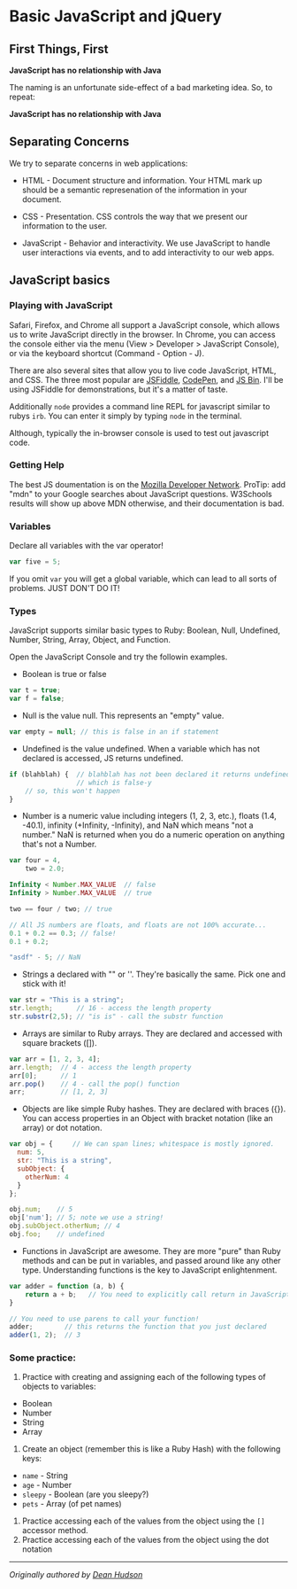 # Basic JavaScript and jQuery

## First Things, First

**JavaScript has no relationship with Java**

The naming is an unfortunate side-effect of a bad marketing idea. So,
to repeat:

**JavaScript has no relationship with Java**

## Separating Concerns

We try to separate concerns in web applications:

* HTML - Document structure and information. Your HTML mark up should
  be a semantic represenation of the information in your document.

* CSS - Presentation. CSS controls the way that we present our
  information to the user.

* JavaScript - Behavior and interactivity. We use JavaScript to handle
  user interactions via events, and to add interactivity to our web
  apps.

## JavaScript basics

### Playing with JavaScript

Safari, Firefox, and Chrome all support a JavaScript console, which
allows us to write JavaScript directly in the browser. In Chrome, you
can access the console either via the menu (View > Developer >
JavaScript Console), or via the keyboard shortcut (Command - Option - J).

There are also several sites that allow you to live code JavaScript,
HTML, and CSS. The three most popular are [JSFiddle](//jsfiddle.net),
[CodePen](//codepen.io), and [JS Bin](//jsbin.com). I'll be using
JSFiddle for demonstrations, but it's a matter of taste.

Additionally `node` provides a command line REPL for javascript similar to rubys `irb`. You can enter it simply by typing `node` in the terminal.

Although, typically the in-browser console is used to test out javascript code.


### Getting Help

The best JS doumentation is on the
[Mozilla Developer Network](https://developer.mozilla.org). ProTip:
add "mdn" to your Google searches about JavaScript
questions. W3Schools results will show up above MDN otherwise, and
their documentation is bad.

### Variables

Declare all variables with the var operator!

```javascript
var five = 5;
```

If you omit `var` you will get a global variable, which can lead
to all sorts of problems. JUST DON'T DO IT!

### Types

JavaScript supports similar basic types to Ruby: Boolean, Null,
Undefined, Number, String, Array, Object, and Function.

Open the JavaScript Console and try the followin examples.

* Boolean is true or false

```javascript
var t = true;
var f = false;
```

* Null is the value null. This represents an "empty" value.

```javascript
var empty = null; // this is false in an if statement
```

* Undefined is the value undefined. When a variable which has not
  declared is accessed, JS returns undefined.

```javascript
if (blahblah) {  // blahblah has not been declared it returns undefined
                 // which is false-y
    // so, this won't happen
}
```

* Number is a numeric value including integers (1, 2, 3, etc.), floats
  (1.4, -40.1), infinity (+Infinity, -Infinity), and NaN which means
  "not a number." NaN is returned when you do a numeric operation on
  anything that's not a Number.

```javascript
var four = 4,
    two = 2.0;

Infinity < Number.MAX_VALUE  // false
Infinity > Number.MAX_VALUE  // true

two == four / two; // true

// All JS numbers are floats, and floats are not 100% accurate...
0.1 + 0.2 == 0.3; // false!
0.1 + 0.2;

"asdf" - 5; // NaN
```

* Strings a declared with "" or ''. They're basically the
  same. Pick one and stick with it!

```javascript
var str = "This is a string";
str.length;      // 16 - access the length property
str.substr(2,5); // "is is" - call the substr function
```

* Arrays are similar to Ruby arrays. They are declared and accessed
  with square brackets ([]).

```javascript
var arr = [1, 2, 3, 4];
arr.length;  // 4 - access the length property
arr[0];      // 1
arr.pop()    // 4 - call the pop() function
arr;         // [1, 2, 3]
```

* Objects are like simple Ruby hashes. They are declared with braces
  ({}). You can access properties in an Object with bracket notation
  (like an array) or dot notation.

```javascript
var obj = {     // We can span lines; whitespace is mostly ignored.
  num: 5,
  str: "This is a string",
  subObject: {
    otherNum: 4
  }
};

obj.num;    // 5
obj['num']; // 5; note we use a string!
obj.subObject.otherNum; // 4
obj.foo;    // undefined

```

* Functions in JavaScript are awesome. They are more "pure" than Ruby
  methods and can be put in variables, and passed around like any
  other type. Understanding functions is the key to JavaScript
  enlightenment.

```javascript
var adder = function (a, b) {
    return a + b;   // You need to explicitly call return in JavaScript
}

// You need to use parens to call your function!
adder;        // this returns the function that you just declared
adder(1, 2);  // 3
```

### Some practice:

1. Practice with creating and assigning each of the following types of objects to variables:
  - Boolean
  - Number
  - String
  - Array
1. Create an object (remember this is like a Ruby Hash) with the following keys:
  - `name` - String
  - `age` - Number
  - `sleepy` - Boolean (are you sleepy?)
  - `pets` - Array (of pet names)
1. Practice accessing each of the values from the object using the `[]` accessor method.
1. Practice accessing each of the values from the object using the dot notation


--------
*Originally authored by [Dean Hudson](//twitter.com/deanero)*

